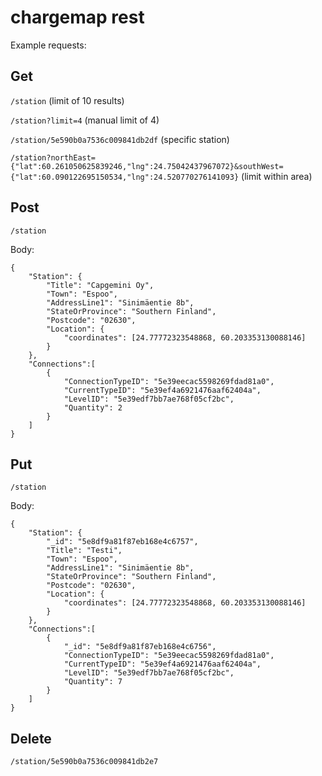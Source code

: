 # chargemap rest

Example requests:

## Get

`/station` (limit of 10 results)

`/station?limit=4` (manual limit of 4)

`/station/5e590b0a7536c009841db2df` (specific station)

`/station?northEast={"lat":60.261050625839246,"lng":24.75042437967072}&southWest={"lat":60.090122695150534,"lng":24.520770276141093}` (limit within area)

## Post

`/station`

Body:

```
{
    "Station": {
        "Title": "Capgemini Oy",
        "Town": "Espoo",
        "AddressLine1": "Sinimäentie 8b",
        "StateOrProvince": "Southern Finland",
        "Postcode": "02630",
        "Location": {
            "coordinates": [24.77772323548868, 60.203353130088146]
        }
    },
    "Connections":[
        {
            "ConnectionTypeID": "5e39eecac5598269fdad81a0",
            "CurrentTypeID": "5e39ef4a6921476aaf62404a",
            "LevelID": "5e39edf7bb7ae768f05cf2bc",
            "Quantity": 2
        }
    ]
}
```

## Put

`/station`

Body:

```
{
    "Station": {
        "_id": "5e8df9a81f87eb168e4c6757",
        "Title": "Testi",
        "Town": "Espoo",
        "AddressLine1": "Sinimäentie 8b",
        "StateOrProvince": "Southern Finland",
        "Postcode": "02630",
        "Location": {
            "coordinates": [24.77772323548868, 60.203353130088146]
        }
    },
    "Connections":[
        {
            "_id": "5e8df9a81f87eb168e4c6756",
            "ConnectionTypeID": "5e39eecac5598269fdad81a0",
            "CurrentTypeID": "5e39ef4a6921476aaf62404a",
            "LevelID": "5e39edf7bb7ae768f05cf2bc",
            "Quantity": 7
        }
    ]
}
```

## Delete

`/station/5e590b0a7536c009841db2e7`
